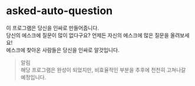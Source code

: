 # asked-auto-question
이 프로그램은 당신을 인싸로 만들어줍니다.  
당신의 에스크에 질문이 많이 없다구요? 언제든 자신의 에스크에 많은 질문을 올려보세요!  
에스크에 찾아온 사람들은 당신을 인싸로 알것입니다.

> 알림   
해당 프로그램은 완성이 되었지만, 비효율적인 부분을 추후에 천천히 고쳐나갈 예정입니다.  
